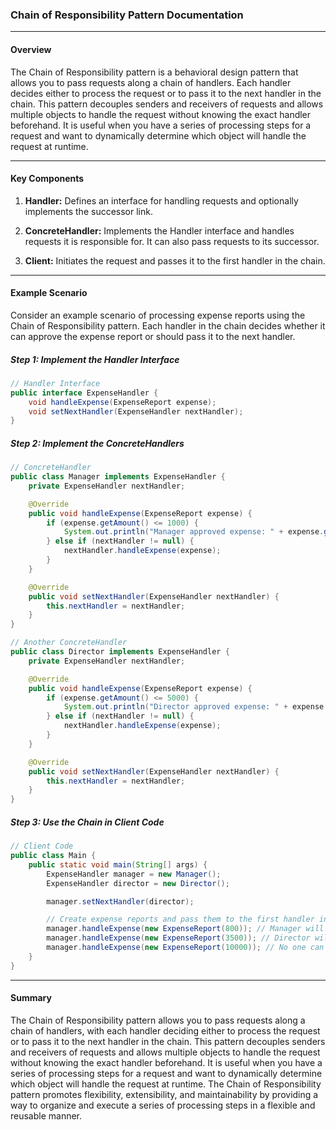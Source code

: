 ### Chain of Responsibility Pattern Documentation

---

#### Overview

The Chain of Responsibility pattern is a behavioral design pattern that allows you to pass requests along a chain of handlers. Each handler decides either to process the request or to pass it to the next handler in the chain. This pattern decouples senders and receivers of requests and allows multiple objects to handle the request without knowing the exact handler beforehand. It is useful when you have a series of processing steps for a request and want to dynamically determine which object will handle the request at runtime.

---

#### Key Components

1. **Handler:** Defines an interface for handling requests and optionally implements the successor link.

2. **ConcreteHandler:** Implements the Handler interface and handles requests it is responsible for. It can also pass requests to its successor.

3. **Client:** Initiates the request and passes it to the first handler in the chain.

---

#### Example Scenario

Consider an example scenario of processing expense reports using the Chain of Responsibility pattern. Each handler in the chain decides whether it can approve the expense report or should pass it to the next handler.

##### Step 1: Implement the Handler Interface

```java
// Handler Interface
public interface ExpenseHandler {
    void handleExpense(ExpenseReport expense);
    void setNextHandler(ExpenseHandler nextHandler);
}
```

##### Step 2: Implement the ConcreteHandlers

```java
// ConcreteHandler
public class Manager implements ExpenseHandler {
    private ExpenseHandler nextHandler;

    @Override
    public void handleExpense(ExpenseReport expense) {
        if (expense.getAmount() <= 1000) {
            System.out.println("Manager approved expense: " + expense.getAmount());
        } else if (nextHandler != null) {
            nextHandler.handleExpense(expense);
        }
    }

    @Override
    public void setNextHandler(ExpenseHandler nextHandler) {
        this.nextHandler = nextHandler;
    }
}

// Another ConcreteHandler
public class Director implements ExpenseHandler {
    private ExpenseHandler nextHandler;

    @Override
    public void handleExpense(ExpenseReport expense) {
        if (expense.getAmount() <= 5000) {
            System.out.println("Director approved expense: " + expense.getAmount());
        } else if (nextHandler != null) {
            nextHandler.handleExpense(expense);
        }
    }

    @Override
    public void setNextHandler(ExpenseHandler nextHandler) {
        this.nextHandler = nextHandler;
    }
}
```

##### Step 3: Use the Chain in Client Code

```java
// Client Code
public class Main {
    public static void main(String[] args) {
        ExpenseHandler manager = new Manager();
        ExpenseHandler director = new Director();

        manager.setNextHandler(director);

        // Create expense reports and pass them to the first handler in the chain
        manager.handleExpense(new ExpenseReport(800)); // Manager will approve
        manager.handleExpense(new ExpenseReport(3500)); // Director will approve
        manager.handleExpense(new ExpenseReport(10000)); // No one can approve
    }
}
```

---

#### Summary

The Chain of Responsibility pattern allows you to pass requests along a chain of handlers, with each handler deciding either to process the request or to pass it to the next handler in the chain. This pattern decouples senders and receivers of requests and allows multiple objects to handle the request without knowing the exact handler beforehand. It is useful when you have a series of processing steps for a request and want to dynamically determine which object will handle the request at runtime. The Chain of Responsibility pattern promotes flexibility, extensibility, and maintainability by providing a way to organize and execute a series of processing steps in a flexible and reusable manner.
